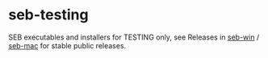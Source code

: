# seb-testing
SEB executables and installers for TESTING only, see Releases in [seb-win](https://github.com/SafeExamBrowser/seb-win/releases) / [seb-mac](https://github.com/SafeExamBrowser/seb-mac/releases) for stable public releases.
